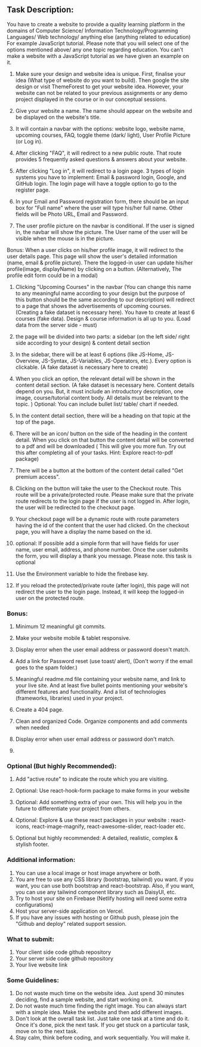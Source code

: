 ## Task Description: 

You have to create a website to provide a quality learning platform in the domains of Computer Science/ Information Technology/Programming Languages/ Web technology/ anything else (anything related to education) For example JavaScript tutorial. Please note that you will select one of the options mentioned above/ any one topic regarding education. You can't make a website with a JavaScript tutorial as we have given an example on it.

1. Make sure your design and website idea is unique. First, finalise your idea (What type of website do you want to build). Then google the site design or visit ThemeForest to get your website idea. However, your website can not be related to your previous assignments or any demo project displayed in the course or in our conceptual sessions.

1. Give your website a name. The name should appear on the website and be displayed on the website's title.

1. It will contain a navbar with the options: website logo, website name, upcoming courses, FAQ, toggle theme (dark/ light), User Profile Picture (or Log in).

1. After clicking "FAQ", it will redirect to a new public route. That route provides 5 frequently asked questions & answers about your website.

1. After clicking "Log in", it will redirect to a login page. 3 types of login systems you have to implement: Email & password login, Google, and GitHub login. The login page will have a toggle option to go to the register page.

1. In your Email and Password registration form, there should be an input box for "Full name" where the user will type his/her full name. Other fields will be Photo URL, Email and Password.

1. The user profile picture on the navbar is conditional. If the user is signed in, the navbar will show the picture. The User name of the user will be visible when the mouse is in the picture.

Bonus: When a user clicks on his/her profile image, it will redirect to the user details page. This page will show the user's detailed information (name, email & profile picture). There the logged-in user can update his/her profile(image, displayName) by clicking on a button. (Alternatively, The profile edit form could be in a modal)

1. Clicking "Upcoming Courses" in the navbar (You can change this name to any meaningful name according to your design but the purpose of this button should be the same according to our description) will redirect to a page that shows the advertisements of upcoming courses. (Creating a fake dataset is necessary here). You have to create at least 6 courses (fake data). Design & course information is all up to you. (Load data from the server side - must)

1. the page will be divided into two parts: a sidebar (on the left side/ right side according to your design) & content detail section

1. In the sidebar, there will be at least 6 options (like JS-Home, JS-Overview, JS-Syntax, JS-Variables, JS-Operators, etc.). Every option is clickable. (A fake dataset is necessary here to create)

1. When you click an option, the relevant detail will be shown in the content detail section. (A fake dataset is necessary here. Content details depend on you. But, it must include an introductory description, one image, course/tutorial content body. All details must be relevant to the topic. )
Optional: You can include bullet list/ table/ chart if needed.

1. In the content detail section, there will be a heading on that topic at the top of the page.

1. There will be an icon/ button on the side of the heading in the content detail. When you click on that button the content detail will be converted to a pdf and will be downloaded ( This will give you more fun. Try out this after completing all of your tasks. Hint: Explore react-to-pdf package)

1. There will be a button at the bottom of the content detail called "Get premium access".

1. Clicking on the button will take the user to the Checkout route. This route will be a private/protected route. Please make sure that the private route redirects to the login page if the user is not logged in. After login, the user will be redirected to the checkout page.

1. Your checkout page will be a dynamic route with route parameters having the id of the content that the user had clicked. On the checkout page, you will have a display the name based on the id. 
2. optional: If possible add a simple form that will have fields for user name, user email, address, and phone number. Once the user submits the form, you will display a thank you message. Please note. this task is optional

1. Use the Environment variable to hide the firebase key.

1. If you reload the protected/private route (after login), this page will not redirect the user to the login page. Instead, it will keep the logged-in user on the protected route.

### Bonus: 
1. Minimum 12 meaningful git commits.

1. Make your website mobile & tablet responsive.

1. Display error when the user email address or password doesn't match.

1. Add a link for Password reset (use toast/ alert), (Don't worry if the email goes to the spam folder.)

1. Meaningful readme.md file containing your website name, and link to your live site. And at least five bullet points mentioning your website's different features and functionality. And a list of technologies (frameworks, libraries) used in your project.

1. Create a 404 page.
2. Clean and organized Code. Organize components and add comments when needed
3. Display error when user email address or password don't match.
4. 

### Optional (But highly Recommended):
1. Add "active route" to indicate the route which you are visiting.

1. Optional: Use react-hook-form package to make forms in your website

1. Optional: Add something extra of your own. This will help you in the future to differentiate your project from others.

1. Optional: Explore & use these react packages in your website : react-icons, react-image-magnify, react-awesome-slider, react-loader etc.

1. Optional but highly recommended: A detailed, realistic, complex & stylish footer.

### Additional information:

1. You can use a local image or host image anywhere or both.
2. You are free to use any CSS library (bootstrap, tailwind) you want. if you want, you can use both bootstrap and react-bootstrap. Also, if you want, you can use any tailwind component library such as DaisyUI, etc.
3. Try to host your site on Firebase (Netlify hosting will need some extra configurations)
4. Host your server-side application on Vercel.
5. If you have any issues with hosting or Github push, please join the "Github and deploy" related support session.

### What to submit:

1. Your client side code github repository
2. Your server side code github repository
3. Your live website link

### Some Guidelines:

1. Do not waste much time on the website idea. Just spend 30 minutes deciding, find a sample website, and start working on it.
2. Do not waste much time finding the right image. You can always start with a simple idea. Make the website and then add different images.
3. Don't look at the overall task list. Just take one task at a time and do it. Once it's done, pick the next task. If you get stuck on a particular task, move on to the next task.
4. Stay calm, think before coding, and work sequentially. You will make it.
